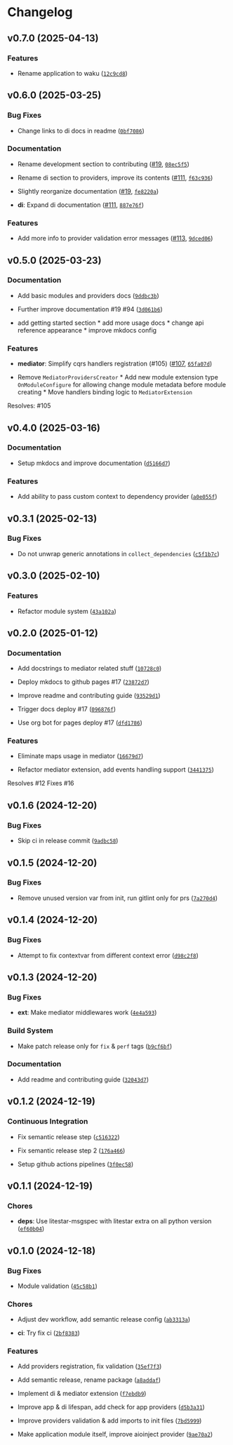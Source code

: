 # Changelog

<!-- version list -->

## v0.7.0 (2025-04-13)

### Features

- Rename application to waku
  ([`12c9cd8`](https://github.com/waku-py/waku/commit/12c9cd872de32d4ba38d6b0fafeb66c22cb1c6d0))


## v0.6.0 (2025-03-25)

### Bug Fixes

- Change links to di docs in readme
  ([`0bf7086`](https://github.com/waku-py/waku/commit/0bf7086627171b0cd2d62560f375a06d7b21f3de))

### Documentation

- Rename development section to contributing ([#19](https://github.com/waku-py/waku/pull/19),
  [`08ec5f5`](https://github.com/waku-py/waku/commit/08ec5f508e696a52a25aca1051a3868421441d18))

- Rename di section to providers, improve its contents
  ([#111](https://github.com/waku-py/waku/pull/111),
  [`f63c936`](https://github.com/waku-py/waku/commit/f63c9364750668fd4d6563a276555d1b791f71cd))

- Slightly reorganize documentation ([#19](https://github.com/waku-py/waku/pull/19),
  [`fe8220a`](https://github.com/waku-py/waku/commit/fe8220a4aed9a82f4ee28977a90ad2e6312781ad))

- **di**: Expand di documentation ([#111](https://github.com/waku-py/waku/pull/111),
  [`887e76f`](https://github.com/waku-py/waku/commit/887e76f84206cefa168a2852701f3adb38c1bc29))

### Features

- Add more info to provider validation error messages
  ([#113](https://github.com/waku-py/waku/pull/113),
  [`9dced06`](https://github.com/waku-py/waku/commit/9dced064b9892cdd4fa98a892b7108f3753bc9dd))


## v0.5.0 (2025-03-23)

### Documentation

- Add basic modules and providers docs
  ([`9ddbc3b`](https://github.com/waku-py/waku/commit/9ddbc3b78cae401bf72b02f4541bb3f92b70bbcd))

- Further improve documentation #19 #94
  ([`3d061b6`](https://github.com/waku-py/waku/commit/3d061b69d2321aaa925f939d25de81c2b7a96dc0))

* add getting started section * add more usage docs * change api reference appearance * improve
  mkdocs config

### Features

- **mediator**: Simplify cqrs handlers registration (#105)
  ([#107](https://github.com/waku-py/waku/pull/107),
  [`65fa07d`](https://github.com/waku-py/waku/commit/65fa07d9fcbb685ad9fb7ec8a37e878aa06b5c84))

* Remove `MediatorProvidersCreator` * Add new module extension type `OnModuleConfigure` for allowing
  change module metadata before module creating * Move handlers binding logic to `MediatorExtension`

Resolves: #105


## v0.4.0 (2025-03-16)

### Documentation

- Setup mkdocs and improve documentation
  ([`d5166d7`](https://github.com/waku-py/waku/commit/d5166d7146b41a2ce18fba6e524008df2c694299))

### Features

- Add ability to pass custom context to dependency provider
  ([`a0e055f`](https://github.com/waku-py/waku/commit/a0e055f3ae5ca5f4cf6529bbf0026db6bce6f530))


## v0.3.1 (2025-02-13)

### Bug Fixes

- Do not unwrap generic annotations in `collect_dependencies`
  ([`c5f1b7c`](https://github.com/waku-py/waku/commit/c5f1b7c18ce44d2c30ca0956b07a0e74ecb0474c))


## v0.3.0 (2025-02-10)

### Features

- Refactor module system
  ([`43a102a`](https://github.com/waku-py/waku/commit/43a102a1e39bb46a2bfd46f3d07c8b34aef39e9c))


## v0.2.0 (2025-01-12)

### Documentation

- Add docstrings to mediator related stuff
  ([`10728c0`](https://github.com/waku-py/waku/commit/10728c072bc191575aa5183efa74977df9dd66db))

- Deploy mkdocs to github pages #17
  ([`23872d7`](https://github.com/waku-py/waku/commit/23872d7d4fbf852dbff31dd1c9483a2fd91bb600))

- Improve readme and contributing guide
  ([`93529d1`](https://github.com/waku-py/waku/commit/93529d1185b0cf74eae2f8af22c5632d6a4eaab0))

- Trigger docs deploy #17
  ([`096876f`](https://github.com/waku-py/waku/commit/096876f6f08fc361e0bf2ac2517186b37c176acd))

- Use org bot for pages deploy #17
  ([`dfd1786`](https://github.com/waku-py/waku/commit/dfd17863cf5949abe19157f538b6be77f0bf4f31))

### Features

- Eliminate maps usage in mediator
  ([`16679d7`](https://github.com/waku-py/waku/commit/16679d7a87f6f90b84c9768105b340113d505280))

- Refactor mediator extension, add events handling support
  ([`3441375`](https://github.com/waku-py/waku/commit/3441375c67c7947b9194f49c2b2bd4d895b0a2f6))

Resolves #12 Fixes #16


## v0.1.6 (2024-12-20)

### Bug Fixes

- Skip ci in release commit
  ([`9adbc58`](https://github.com/waku-py/waku/commit/9adbc582057fe452f742373226f4ec694b34b589))


## v0.1.5 (2024-12-20)

### Bug Fixes

- Remove unused version var from init, run gitlint only for prs
  ([`7a270d4`](https://github.com/waku-py/waku/commit/7a270d4929d97d06a0482e85680215e38672b39f))


## v0.1.4 (2024-12-20)

### Bug Fixes

- Attempt to fix contextvar from different context error
  ([`d98c2f8`](https://github.com/waku-py/waku/commit/d98c2f892bed26879e0e98db4f294f63cf9569bc))


## v0.1.3 (2024-12-20)

### Bug Fixes

- **ext**: Make mediator middlewares work
  ([`4e4a593`](https://github.com/waku-py/waku/commit/4e4a593060133cd865e7bd7e1f0ae6c9c4af10f3))

### Build System

- Make patch release only for `fix` & `perf` tags
  ([`b9cf6bf`](https://github.com/waku-py/waku/commit/b9cf6bf77047e21959f4e1bbe2a1bb1566cccd1c))

### Documentation

- Add readme and contributing guide
  ([`32043d7`](https://github.com/waku-py/waku/commit/32043d7f03ba9b34cfc3d70809982643a876a999))


## v0.1.2 (2024-12-19)

### Continuous Integration

- Fix semantic release step
  ([`c516322`](https://github.com/waku-py/waku/commit/c516322cdd49adddef51e30d35b730cc241c8300))

- Fix semantic release step 2
  ([`176a466`](https://github.com/waku-py/waku/commit/176a466a9e6d8787a7044c3b8ad64a4bd7acdf0a))

- Setup github actions pipelines
  ([`3f0ec58`](https://github.com/waku-py/waku/commit/3f0ec583b032e6c0a0cd1c1fd70b6eddfb33c34b))


## v0.1.1 (2024-12-19)

### Chores

- **deps**: Use litestar-msgspec with litestar extra on all python version
  ([`ef60b04`](https://github.com/waku-py/waku/commit/ef60b0403bd1be7a9991cab764f84de482d060fa))


## v0.1.0 (2024-12-18)

### Bug Fixes

- Module validation
  ([`45c58b1`](https://github.com/waku-py/waku/commit/45c58b1f9fc393e4e4e39a292d627a77f54fea76))

### Chores

- Adjust dev workflow, add semantic release config
  ([`ab3313a`](https://github.com/waku-py/waku/commit/ab3313a7a5ee6932edc7f7a17b57139d4fbc5553))

- **ci**: Try fix ci
  ([`2bf8383`](https://github.com/waku-py/waku/commit/2bf8383d1e1c3d45228c313ec73d3e9dfa138e65))

### Features

- Add providers registration, fix validation
  ([`35ef7f3`](https://github.com/waku-py/waku/commit/35ef7f3a3e1411428989d6bf6586e66c250f00e7))

- Add semantic release, rename package
  ([`a8addaf`](https://github.com/waku-py/waku/commit/a8addafc6f609b3f7895922e158b49b183d24bce))

- Implement di & mediator extension
  ([`f7ebdb9`](https://github.com/waku-py/waku/commit/f7ebdb9a567bf7c723916df1db62846eebe863f5))

- Improve app & di lifespan, add check for app providers
  ([`d5b3a31`](https://github.com/waku-py/waku/commit/d5b3a310d4a1ccf1f32b8ae14746b777d857893a))

- Improve providers validation & add imports to init files
  ([`7bd5999`](https://github.com/waku-py/waku/commit/7bd59994c99bc8300df1ffc654b21e27398e0425))

- Make application module itself, improve aioinject provider
  ([`9ae70a2`](https://github.com/waku-py/waku/commit/9ae70a2a7e35be314e4613c58bf185141049961b))
